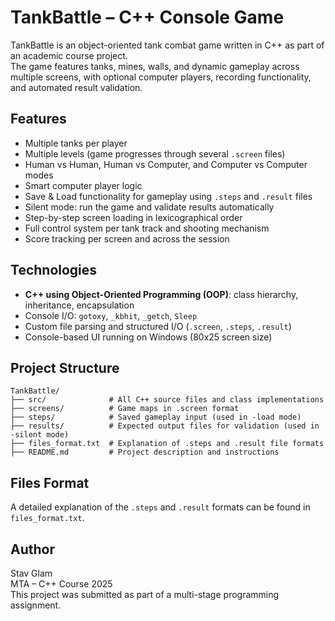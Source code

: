 # TankBattle – C++ Console Game

TankBattle is an object-oriented tank combat game written in C++ as part of an academic course project.  
The game features tanks, mines, walls, and dynamic gameplay across multiple screens, with optional computer players, recording functionality, and automated result validation.

## Features

- Multiple tanks per player
- Multiple levels (game progresses through several `.screen` files)
- Human vs Human, Human vs Computer, and Computer vs Computer modes
- Smart computer player logic
- Save & Load functionality for gameplay using `.steps` and `.result` files
- Silent mode: run the game and validate results automatically
- Step-by-step screen loading in lexicographical order
- Full control system per tank track and shooting mechanism
- Score tracking per screen and across the session

## Technologies

- **C++ using Object-Oriented Programming (OOP)**: class hierarchy, inheritance, encapsulation
- Console I/O: `gotoxy`, `_kbhit`, `_getch`, `Sleep`
- Custom file parsing and structured I/O (`.screen`, `.steps`, `.result`)
- Console-based UI running on Windows (80x25 screen size)

## Project Structure
```
TankBattle/
├── src/              # All C++ source files and class implementations
├── screens/          # Game maps in .screen format
├── steps/            # Saved gameplay input (used in -load mode)
├── results/          # Expected output files for validation (used in -silent mode)
├── files_format.txt  # Explanation of .steps and .result file formats
├── README.md         # Project description and instructions
```

## Files Format

A detailed explanation of the `.steps` and `.result` formats can be found in `files_format.txt`.

## Author

Stav Glam  
MTA – C++ Course 2025  
This project was submitted as part of a multi-stage programming assignment.